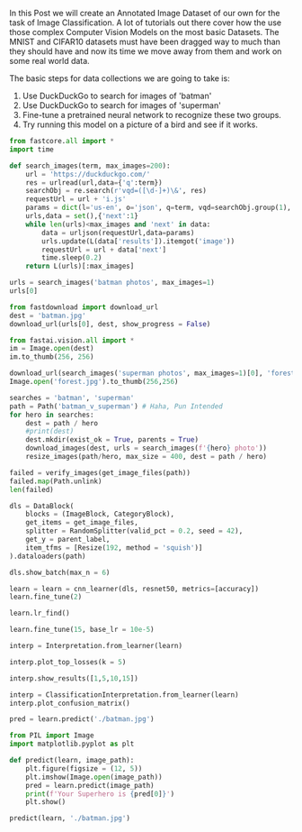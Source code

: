 
In this Post we will create an Annotated Image Dataset of our own for the task of Image Classification. A lot of tutorials out there cover how the use those complex Computer Vision Models on the most basic Datasets. The MNIST and CIFAR10 datasets must have been dragged way to much than they should have and now its time we move away from them and work on some real world data. 

The basic steps for data collections we are going to take is:

1. Use DuckDuckGo to search for images of 'batman'
2. Use DuckDuckGo to search for images of 'superman'
3. Fine-tune a pretrained neural network to recognize these two groups.
4. Try running this model on a picture of a bird and see if it works. 


```python
from fastcore.all import *
import time

def search_images(term, max_images=200):
    url = 'https://duckduckgo.com/'
    res = urlread(url,data={'q':term})
    searchObj = re.search(r'vqd=([\d-]+)\&', res)
    requestUrl = url + 'i.js'
    params = dict(l='us-en', o='json', q=term, vqd=searchObj.group(1), f=',,,', p='1', v7exp='a')
    urls,data = set(),{'next':1}
    while len(urls)<max_images and 'next' in data:
        data = urljson(requestUrl,data=params)
        urls.update(L(data['results']).itemgot('image'))
        requestUrl = url + data['next']
        time.sleep(0.2)
    return L(urls)[:max_images]
```


```python
urls = search_images('batman photos', max_images=1)
urls[0]
```


```python
from fastdownload import download_url
dest = 'batman.jpg'
download_url(urls[0], dest, show_progress = False)

from fastai.vision.all import *
im = Image.open(dest)
im.to_thumb(256, 256)
```


```python
download_url(search_images('superman photos', max_images=1)[0], 'forest.jpg', show_progress=False)
Image.open('forest.jpg').to_thumb(256,256)
```


```python
searches = 'batman', 'superman'
path = Path('batman_v_superman') # Haha, Pun Intended
for hero in searches:
    dest = path / hero
    #print(dest)
    dest.mkdir(exist_ok = True, parents = True)
    download_images(dest, urls = search_images(f'{hero} photo'))
    resize_images(path/hero, max_size = 400, dest = path / hero)
```


```python
failed = verify_images(get_image_files(path))
failed.map(Path.unlink)
len(failed)
```


```python
dls = DataBlock(
    blocks = (ImageBlock, CategoryBlock),
    get_items = get_image_files,
    splitter = RandomSplitter(valid_pct = 0.2, seed = 42),
    get_y = parent_label,
    item_tfms = [Resize(192, method = 'squish')]
).dataloaders(path)

dls.show_batch(max_n = 6)
```


```python
learn = learn = cnn_learner(dls, resnet50, metrics=[accuracy])
learn.fine_tune(2)
```


```python
learn.lr_find()
```


```python
learn.fine_tune(15, base_lr = 10e-5)
```


```python
interp = Interpretation.from_learner(learn)
```


```python
interp.plot_top_losses(k = 5)
```


```python
interp.show_results([1,5,10,15])
```


```python
interp = ClassificationInterpretation.from_learner(learn)
interp.plot_confusion_matrix()
```


```python
pred = learn.predict('./batman.jpg')
```


```python
from PIL import Image
import matplotlib.pyplot as plt

def predict(learn, image_path):
    plt.figure(figsize = (12, 5))
    plt.imshow(Image.open(image_path))
    pred = learn.predict(image_path)
    print(f'Your Superhero is {pred[0]}')
    plt.show()
```


```python
predict(learn, './batman.jpg')
```


```python

```
